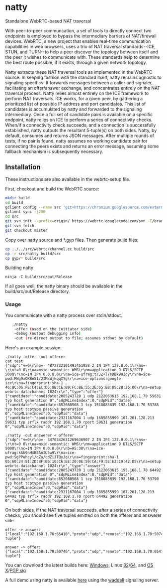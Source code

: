 # natty

Standalone WebRTC-based NAT traversal

With peer-to-peer communcation, a set of tools to directly connect two endpoints is employed to bypass the intermediary barriers of NAT/firewall devices. WebRTC, a new project that enables real-time communication capabilities in web browsers, uses a trio of NAT traversal standards--ICE, STUN, and TURN--to help a peer discover the topology between itself and the peer it wishes to communicate with. These standards help to determine the best route possible, if it exists, through a given network topology.

Natty extracts these NAT traversal tools as implemented in the WebRTC source.
In keeping fashion with the standard itself, natty remains agnostic to
signaling specifics. It forwards messages between a caller and signaler,
facilitating an offer/answer exchange, and concentrates entirely on the NAT
traversal process.
Natty relies almost entirely on the ICE framework to perform NAT traversals. ICE works, for a given peer, by gathering a prioritized list of possible IP address and port candidates. This list of candidates is accumulated by natty and forwarded to the signaling intermediary. Once a full set of candidate pairs is available on a specific endpoint, natty relies on ICE to perform a series of connectivity checks.
When/if a connectivity check succeeds, and a connection is successfully established, natty outputs the resultant 5-tuple(s) on both sides. Natty, by default, consumes and returns JSON messages. After multiple rounds of tests, if no pair is found, natty assumes no working candidate pair for connecting the peers exists and returns an error message, assuming some fallback mechanism is subsequently necessary.

## Installation
These instructions are also available in the webrtc-setup file. 

First, checkout and build the WebRTC source:
```bash
mkdir build
cd build
gclient config --name src 'git+https://chromium.googlesource.com/external/webrtc'
gclient sync -j200
cd src
git svn init --prefix=origin/ https://webrtc.googlecode.com/svn -T/branches/3.55/webrtc@6541 --rewrite-root=http://webrtc.googlecode.com/svn
git svn fetch
git checkout master
```

Copy over natty source and *.gyp files. Then generate build files:
```bash
cp ../../src/webrtc/channel.cc build/src
cp -r src/natty build/src
cp gyp/* build/src
```

Building natty
```
ninja -C build/src/out/Release
```

If all goes well, the natty binary should be available in the build/src/out/Release directory.

### Usage
You communicate with a natty process over stdin/stdout.

```bash
   ./natty
    -offer (used on the initiator side)
    -debug (output debugging info)
    -out (re-direct output to file; assumes stdout by default)
```
Here's an example session:
```
./natty -offer -out offerer
cat test
{"sdp":"v=0\r\no=- 4872732101493451958 2 IN IP4 127.0.0.1\r\ns=-\r\nt=0 0\r\na=msid-semantic: WMS\r\nm=application 9 DTLS/SCTP 5000\r\nc=IN IP4 0.0.0.0\r\na=ice-ufrag:t/JZ+l7sDBx99Zcy\r\na=ice-pwd:FWg9xOKBe51/2IMxWjkqqXYg\r\na=ice-options:google-ice\r\na=fingerprint:sha-1 46:BC:06:FE:C4:EC:D5:0B:CE:B9:FC:BE:55:3E:65:EB:85:28:26:06\r\na=setup:actpass\r\na=mid:data\r\na=sctpmap:5000 webrtc-datachannel 1024\r\n","type":"offer"}
{"candidate":"candidate:2085243720 1 udp 2122063615 192.168.1.70 59631 typ host generation 0","sdpMLineIndex":0,"sdpMid":"datae}
{"candidate":"candidate:852080568 1 tcp 1518083839 192.168.1.70 53788 typ host tcptype passive generation 0","sdpMLineIndex":0,"sdpMid":"data"}
{"candidate":"candidate:2321167004 1 udp 1685855999 107.201.128.213 59631 typ srflx raddr 192.168.1.70 rport 59631 generation 0","sdpMLineIndex":0,"sdpMid":"data"}

./natty -out answerer < offerer
{"sdp":"v=0\r\no=- 3470342631269636907 2 IN IP4 127.0.0.1\r\ns=-\r\nt=0 0\r\na=msid-semantic: WMS\r\nm=application 9 DTLS/SCTP 5000\r\nc=IN IP4 0.0.0.0\r\nb=AS:30\r\na=ice-ufrag:kAk9nHxBSAnIU5w9\r\na=ice-pwd:SgPPuhcyl/qZu/cdZiJTQyJq\r\na=fingerprint:sha-1 05:60:24:81:2D:8F:B6:10:C6:EE:20:0E:59:CA:F9:5E:E2:19:42:D5\r\na=setup:active\r\na=mid:data\r\na=sctpmap:5000 webrtc-datachannel 1024\r\n","type":"answer"}
{"candidate":"candidate:2085243720 1 udp 2122063615 192.168.1.70 64492 typ host generation 0","sdpMLineIndex":0,"sdpMid":"data"}
{"candidate":"candidate:852080568 1 tcp 1518083839 192.168.1.70 53790 typ host tcptype passive generation 0","sdpMLineIndex":0,"sdpMid":"data"}
{"candidate":"candidate:2321167004 1 udp 1685855999 107.201.128.213 64492 typ srflx raddr 192.168.1.70 rport 64492 generation 0","sdpMLineIndex":0,"sdpMid":"data"}
```
On both sides, if the NAT traversal succeeds, after a series of connectivity checks, you should see five tuples emitted on both the offerer and answerer side 
```
offer -> answer: {"local":"192.168.1.70:65410","proto":"udp","remote":"192.168.1.70:50746","type":"5-tuple"}

answer -> offer: {"local":"192.168.1.70:50746","proto":"udp","remote":"192.168.1.70:65410","type":"5-tuple"}
```


You can download the latest builds here: 
[Windows](https://s3.amazonaws.com/bifurcate/windows/natty.exe), Linux [32](https://s3.amazonaws.com/bifurcate/linux/i386/natty)/[64](https://s3.amazonaws.com/bifurcate/linux/x86_64/natty), and [OS X](https://s3.amazonaws.com/bifurcate/osx/natty)/[PGP sig](https://s3.amazonaws.com/bifurcate/osx/natty.asc)
                                                
A full demo using natty is available [here](https://github.com/getlantern/go-natty) using the [waddell](https://github.com/getlantern/waddell) signaling server.
